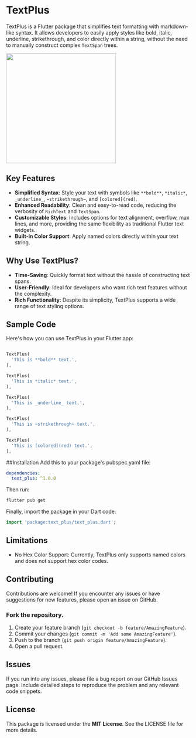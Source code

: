 # TextPlus

TextPlus is a Flutter package that simplifies text formatting with markdown-like syntax. It allows developers to easily apply styles like bold, italic, underline, strikethrough, and color directly within a string, without the need to manually construct complex `TextSpan` trees.

<img height="300" src="https://raw.githubusercontent.com/Anees7757/text_plus/master/assets/images/2.png" alt=""/>

## Key Features

- **Simplified Syntax**: Style your text with symbols like `**bold**`, `*italic*`, `_underline_`, `~strikethrough~`, and `[colored](red)`.
- **Enhanced Readability**: Clean and easy-to-read code, reducing the verbosity of `RichText` and `TextSpan`.
- **Customizable Styles**: Includes options for text alignment, overflow, max lines, and more, providing the same flexibility as traditional Flutter text widgets.
- **Built-in Color Support**: Apply named colors directly within your text string.

## Why Use TextPlus?

- **Time-Saving**: Quickly format text without the hassle of constructing text spans.
- **User-Friendly**: Ideal for developers who want rich text features without the complexity.
- **Rich Functionality**: Despite its simplicity, TextPlus supports a wide range of text styling options.

## Sample Code

Here's how you can use TextPlus in your Flutter app:

```dart

TextPlus(
  'This is **bold** text.',
),

TextPlus(
  'This is *italic* text.',
),

TextPlus(
  'This is _underline_ text.',
),

TextPlus(
  'This is ~strikethrough~ text.',
),

TextPlus(
  'This is [colored](red) text.',
),
```

##Installation
Add this to your package's pubspec.yaml file:

```yaml
dependencies:
  text_plus: ^1.0.0
```
Then run:
  
```bash
flutter pub get
```

Finally, import the package in your Dart code:

```dart
import 'package:text_plus/text_plus.dart';
```

## Limitations
* No Hex Color Support: Currently, TextPlus only supports named colors and does not support hex color codes.


## Contributing

Contributions are welcome! If you encounter any issues or have suggestions for new features, please open an issue on GitHub.

### Fork the repository.
1. Create your feature branch (`git checkout -b feature/AmazingFeature`).
2. Commit your changes (`git commit -m 'Add some AmazingFeature'`).
3. Push to the branch (`git push origin feature/AmazingFeature`).
4. Open a pull request.

## Issues
If you run into any issues, please file a bug report on our GitHub Issues page. Include detailed steps to reproduce the problem and any relevant code snippets.

## License
This package is licensed under the **MIT License**. See the LICENSE file for more details.

